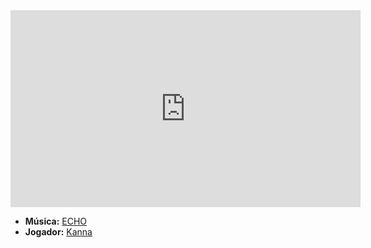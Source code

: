 <iframe width="560" height="315" src="https://www.youtube.com/embed/cQKGUgOfD8U?si=KD1L6fP9GZI7hklE" title="YouTube video player" frameborder="0" allow="accelerometer; autoplay; clipboard-write; encrypted-media; gyroscope; picture-in-picture; web-share" referrerpolicy="strict-origin-when-cross-origin" allowfullscreen></iframe>

- **Música:** [ECHO](../Músicas/ECHO.md)
- **Jogador:** [Kanna](content/Jogadores/Kanna.md)